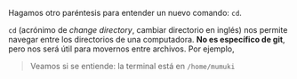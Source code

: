 Hagamos otro paréntesis para entender un nuevo comando: `cd`. 

`cd` (acrónimo de _change directory_, cambiar directorio en inglés) nos permite navegar entre los directorios de una computadora. **No es específico de git**, pero nos será útil para movernos entre archivos. Por ejemplo, 

> Veamos si se entiende: la terminal está en `/home/mumuki` 
> 
> 